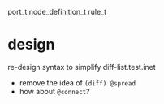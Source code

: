 port_t
node_definition_t
rule_t

# design

re-design syntax to simplify diff-list.test.inet
- remove the idea of `(diff) @spread`
- how about `@connect`?
